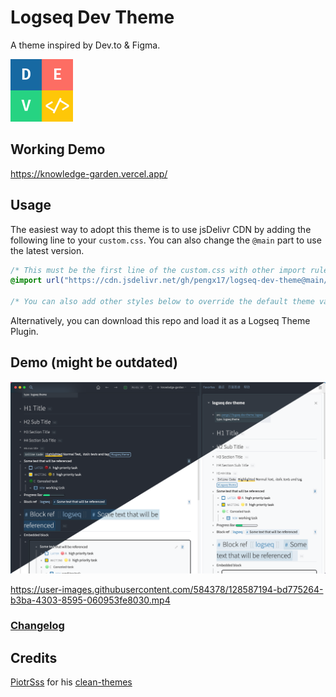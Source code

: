 # Logseq Dev Theme

A theme inspired by Dev.to & Figma.

<img src="./logo.png" width="100" />

## Working Demo

https://knowledge-garden.vercel.app/

## Usage

The easiest way to adopt this theme is to use jsDelivr CDN by adding the following line to your `custom.css`. You can also change the `@main` part to use the latest version.

```css
/* This must be the first line of the custom.css with other import rules */
@import url("https://cdn.jsdelivr.net/gh/pengx17/logseq-dev-theme@main/custom.css");

/* You can also add other styles below to override the default theme values */
```

Alternatively, you can download this repo and load it as a Logseq Theme Plugin.


## Demo (might be outdated)

![demo](./demo.png)

https://user-images.githubusercontent.com/584378/128587194-bd775264-b3ba-4303-8595-060953fe8030.mp4


### [Changelog](./CHANGELOG.md)

## Credits

[PiotrSss](https://github.com/PiotrSss) for his [clean-themes](https://github.com/PiotrSss/logseq-clean-themes)
